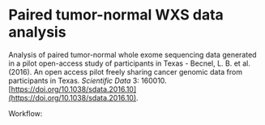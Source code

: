 # Paired tumor-normal WXS data analysis

Analysis of paired tumor-normal whole exome sequencing data generated in a pilot open-access study of participants in Texas - Becnel, L. B. et al. (2016). An open access pilot freely sharing cancer genomic data from participants in Texas. *Scientific Data* 3: 160010. [https://doi.org/10.1038/sdata.2016.10](https://doi.org/10.1038/sdata.2016.10).

Workflow: []()
